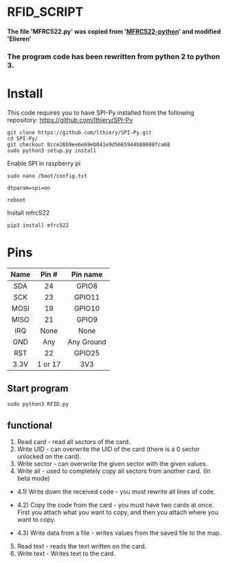 # RFID_SCRIPT

#### The file 'MFRC522.py' was copied from '[MFRC522-python](https://github.com/mxgxw/MFRC522-python?ysclid=lcua5y63ss888039040)' and modified 'Elieren'

### __The program code has been rewritten from python 2 to python 3.__


# Install 
This code requires you to have SPI-Py installed from the following repository: https://github.com/lthiery/SPI-Py
```
git clone https://github.com/lthiery/SPI-Py.git
cd SPI-Py/
git checkout 8cce26b9ee6e69eb041e9d5665944b88688fca68
sudo python3 setup.py install
```
Enable SPI in raspberry pi
```
sudo nano /boot/config.txt

dtparam=spi=on
```
```
reboot
```
Install mfrc522
```
pip3 install mfrc522
```

# Pins

| Name | Pin # | Pin name   |
|:------:|:-------:|:------------:|
| SDA  | 24    | GPIO8      |
| SCK  | 23    | GPIO11     |
| MOSI | 19    | GPIO10     |
| MISO | 21    | GPIO9      |
| IRQ  | None  | None       |
| GND  | Any   | Any Ground |
| RST  | 22    | GPIO25     |
| 3.3V | 1 or 17    | 3V3        |

## Start program

```
sudo python3 RFID.py
```

## functional
1) Read card - read all sectors of the card.
2) Write UID - can overwrite the UID of the card (there is a 0 sector unlocked on the card).
3) Write sector - can overwrite the given sector with the given values.
4) Write all - used to completely copy all sectors from another card. (In beta mode)

- 4.1) Write down the received code - you must rewrite all lines of code.

- 4.2) Copy the code from the card - you must have two cards at once. First you attach what you want to copy, and then you attach where you want to copy.
- 4.3) Write data from a file - writes values from the saved file to the map.
5) Read text - reads the text written on the card.
6) Write text - Writes text to the card.